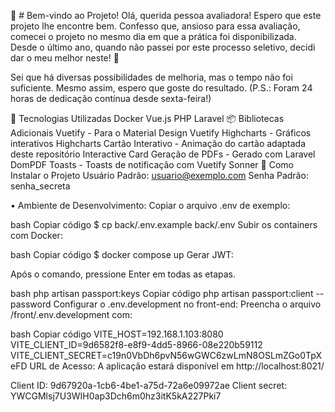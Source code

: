 💼 # Bem-vindo ao Projeto!
Olá, querida pessoa avaliadora! Espero que este projeto lhe encontre bem. Confesso que, ansioso para essa avaliação, comecei o projeto no mesmo dia em que a prática foi disponibilizada. Desde o último ano, quando não passei por este processo seletivo, decidi dar o meu melhor neste! 🥇

Sei que há diversas possibilidades de melhoria, mas o tempo não foi suficiente. Mesmo assim, espero que goste do resultado. (P.S.: Foram 24 horas de dedicação contínua desde sexta-feira!)

🚀 Tecnologias Utilizadas
Docker
Vue.js
PHP
Laravel
📦 Bibliotecas Adicionais
Vuetify - Para o Material Design Vuetify
Highcharts - Gráficos interativos Highcharts
Cartão Interativo - Animação do cartão adaptada deste repositório Interactive Card
Geração de PDFs - Gerado com Laravel DomPDF
Toasts - Toasts de notificação com Vuetify Sonner
📂 Como Instalar o Projeto
Usuário Padrão: usuario@exemplo.com
Senha Padrão: senha_secreta

• Ambiente de Desenvolvimento:
Copiar o arquivo .env de exemplo:

bash
Copiar código
$ cp back/.env.example back/.env
Subir os containers com Docker:

bash
Copiar código
$ docker compose up
Gerar JWT:

Após o comando, pressione Enter em todas as etapas.

bash
 php artisan passport:keys 
Copiar código
php artisan passport:client --password
Configurar o .env.development no front-end: Preencha o arquivo /front/.env.development com:

bash
Copiar código
VITE_HOST=192.168.1.103:8080
VITE_CLIENT_ID=9d6582f8-e8f9-4dd5-8966-08e220b59112
VITE_CLIENT_SECRET=c19n0VbDh6pvN56wGWC6zwLmN8OSLmZGo0TpXeFD
URL de Acesso: A aplicação estará disponível em http://localhost:8021/


Client ID: 9d67920a-1cb6-4be1-a75d-72a6e09972ae
Client secret: YWCGMlsj7U3WIH0ap3Dch6m0hz3itK5kA227Pki7